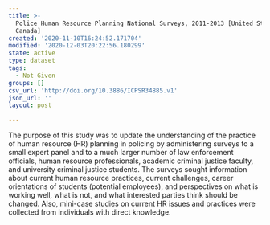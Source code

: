 ```yaml
---
title: >-
  Police Human Resource Planning National Surveys, 2011-2013 [United States and
  Canada]
created: '2020-11-10T16:24:52.171704'
modified: '2020-12-03T20:22:56.180299'
state: active
type: dataset
tags:
  - Not Given
groups: []
csv_url: 'http://doi.org/10.3886/ICPSR34885.v1'
json_url: ''
layout: post

---
```

The purpose of this study was to update the understanding of the practice of human resource (HR) planning in policing by administering surveys to a small expert panel and to a much larger number of law enforcement officials, human resource professionals, academic criminal justice faculty, and university criminal justice students. The surveys sought information about current human resource practices, current challenges, career orientations of students (potential employees), and perspectives on what is working well, what is not, and what interested parties think should be changed. Also, mini-case studies on current HR issues and practices were collected from individuals with direct knowledge.
